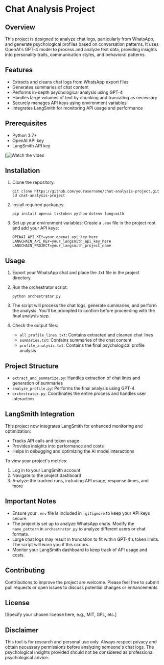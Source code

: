 # Chat Analysis Project

## Overview
This project is designed to analyze chat logs, particularly from WhatsApp, and generate psychological profiles based on conversation patterns. It uses OpenAI's GPT-4 model to process and analyze text data, providing insights into personality traits, communication styles, and behavioral patterns.

## Features
- Extracts and cleans chat logs from WhatsApp export files
- Generates summaries of chat content
- Performs in-depth psychological analysis using GPT-4
- Handles large volumes of text by chunking and truncating as necessary
- Securely manages API keys using environment variables
- Integrates LangSmith for monitoring API usage and performance

## Prerequisites
- Python 3.7+
- OpenAI API key
- LangSmith API key
  
[![Watch the video](https://youtu.be/Z40RBqmlUY4)


## Installation

1. Clone the repository:
   ```
   git clone https://github.com/yourusername/chat-analysis-project.git
   cd chat-analysis-project
   ```

2. Install required packages:
   ```
   pip install openai tiktoken python-dotenv langsmith
   ```

3. Set up your environment variables:
   Create a `.env` file in the project root and add your API keys:
   ```
   OPENAI_API_KEY=your_openai_api_key_here
   LANGCHAIN_API_KEY=your_langsmith_api_key_here
   LANGCHAIN_PROJECT=your_langsmith_project_name
   ```

## Usage

1. Export your WhatsApp chat and place the .txt file in the project directory.

2. Run the orchestrator script:
   ```
   python orchestrator.py
   ```

3. The script will process the chat logs, generate summaries, and perform the analysis. You'll be prompted to confirm before proceeding with the final analysis step.

4. Check the output files:
   - `all_profile_lines.txt`: Contains extracted and cleaned chat lines
   - `summaries.txt`: Contains summaries of the chat content
   - `profile_analysis.txt`: Contains the final psychological profile analysis

## Project Structure
- `extract_and_summarize.py`: Handles extraction of chat lines and generation of summaries
- `analyze_profile.py`: Performs the final analysis using GPT-4
- `orchestrator.py`: Coordinates the entire process and handles user interaction

## LangSmith Integration
This project now integrates LangSmith for enhanced monitoring and optimization:

- Tracks API calls and token usage
- Provides insights into performance and costs
- Helps in debugging and optimizing the AI model interactions

To view your project's metrics:
1. Log in to your LangSmith account
2. Navigate to the project dashboard
3. Analyze the tracked runs, including API usage, response times, and more

## Important Notes
- Ensure your `.env` file is included in `.gitignore` to keep your API keys secure.
- The project is set up to analyze WhatsApp chats. Modify the `name_pattern` in `orchestrator.py` to analyze different users or chat formats.
- Large chat logs may result in truncation to fit within GPT-4's token limits. The script will warn you if this occurs.
- Monitor your LangSmith dashboard to keep track of API usage and costs.

## Contributing
Contributions to improve the project are welcome. Please feel free to submit pull requests or open issues to discuss potential changes or enhancements.

## License
[Specify your chosen license here, e.g., MIT, GPL, etc.]

## Disclaimer
This tool is for research and personal use only. Always respect privacy and obtain necessary permissions before analyzing someone's chat logs. The psychological insights provided should not be considered as professional psychological advice.
